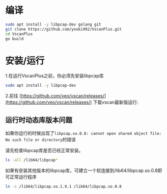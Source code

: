 # 编译

```sh
sudo apt install -y libpcap-dev golang git
git clone https://github.com/youki992/VscanPlus.git
cd VscanPlus
go build
```

# 安装/运行

1.在运行VscanPlus之前，你必须先安装libpcap库

```sh
sudo apt install -y libpcap-dev
```

2.前往
[https://github.com/veo/vscan/releases/](https://github.com/veo/vscan/releases/)
下载vscan最新版运行:

## 运行时动态库版本问题

如果你运行的时候出现了`libpcap.so.0.8: cannot open shared object file: No such file or directory`的错误

请先检查libpcap库是否已经正常安装。
```sh
ls -all /lib64/libpcap*
```
如果有安装其他版本的libpcap库，可建立一个软连接到/lib64/libpcap.so.0.8即可正常运行程序

```sh
ln -s /lib64/libpcap.so.1.9.1 /lib64/libpcap.so.0.8
```
